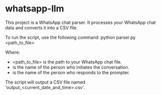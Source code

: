 # whatsapp-llm

This project is a WhatsApp chat parser. It processes your WhatsApp chat data and converts it into a CSV file.

To run the script, use the following command:
python parser.py <path_to_file> <prompter> <responder>

Where:
- <path_to_file> is the path to your WhatsApp chat file.
- <prompter> is the name of the person who initiates the conversation.
- <responder> is the name of the person who responds to the prompter.

The script will output a CSV file named 'output_<current_date_and_time>.csv'.

